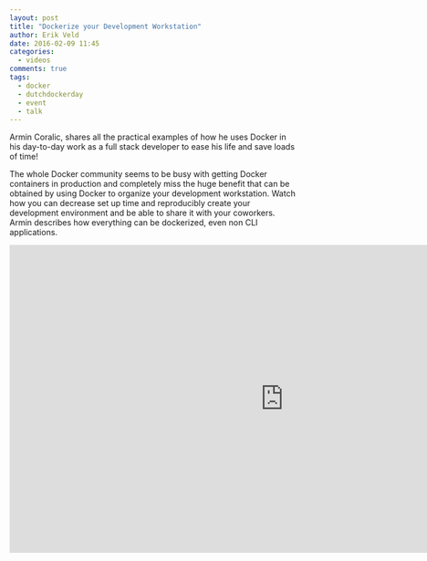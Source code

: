 ```yaml
---
layout: post
title: "Dockerize your Development Workstation"
author: Erik Veld
date: 2016-02-09 11:45
categories:
  - videos
comments: true
tags:
  - docker
  - dutchdockerday
  - event
  - talk
---
```

Armin Coralic, shares all the practical examples of how he uses Docker in his day-to-day work as a full stack developer to ease his life and save loads of time!

The whole Docker community seems to be busy with getting Docker containers in production and completely miss the huge benefit that can be obtained by using Docker to organize your development workstation. Watch how you can decrease set up time and reproducibly create your development environment and be able to share it with your coworkers. Armin describes how everything can be dockerized, even non CLI applications.

<div class="video-container">
  <iframe
    width="960"
    height="540"
    src="http://www.youtube.com/embed/WVGRaApIwkU"
    frameborder="0"
    allowfullscreen>
  </iframe>
</div>
